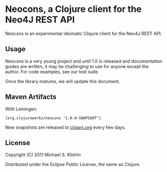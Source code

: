 # Neocons, a Clojure client for the Neo4J REST API

Neocons is an experimental idiomatic Clojure client for the Neo4J REST API.

## Usage

Neocons is a very young project and until 1.0 is released and documentation guides are written,
it may be challenging to use for anyone except the author. For code examples, see our test
suite.

Once the library matures, we will update this document.


## Maven Artifacts

With Leiningen:

    [org.clojurewerkz/neocons "1.0.0-SNAPSHOT"]

New snapshots are released to [clojars.org](https://clojars.org/org.clojurewerkz/neocons) every few days.


## License

Copyright (C) 2011 Michael S. Klishin

Distributed under the Eclipse Public License, the same as Clojure.
